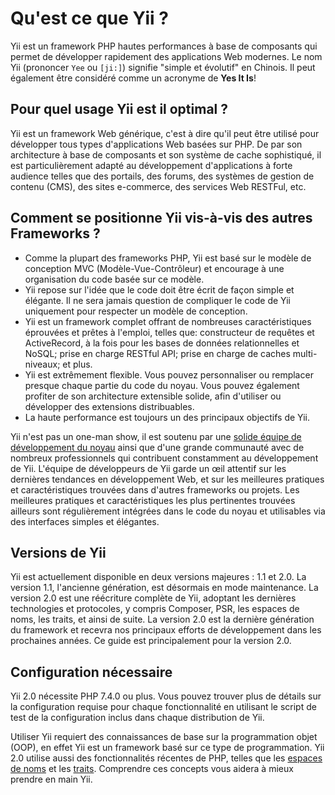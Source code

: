 Qu'est ce que Yii ?
=================

Yii est un framework PHP hautes performances à base de composants qui permet de développer rapidement des applications Web modernes.
Le nom Yii (prononcer `Yee` ou `[ji:]`) signifie "simple et évolutif" en Chinois. Il peut également 
être considéré comme un acronyme de **Yes It Is**!


Pour quel usage Yii est il optimal ?
-----------------------------------

Yii est un framework Web générique, c'est à dire qu'il peut être utilisé pour développer tous types
d'applications Web basées sur PHP. De par son architecture à base de composants et son système de cache sophistiqué,
il est particulièrement adapté au développement d'applications à forte audience telles que des portails, des forums,
des systèmes de gestion de contenu (CMS), des sites e-commerce, des services Web RESTFul, etc.


Comment se positionne Yii vis-à-vis des autres Frameworks ? 
----------------------------------------------------------

- Comme la plupart des frameworks PHP, Yii est basé sur le modèle de conception MVC (Modèle-Vue-Contrôleur) et encourage à une
organisation du code basée sur ce modèle.
- Yii repose sur l'idée que le code doit être écrit de façon simple et élégante. Il ne sera jamais question de
compliquer le code de Yii uniquement pour respecter un modèle de conception.
- Yii est un framework complet offrant de nombreuses caractéristiques éprouvées et prêtes à l'emploi, telles que:
constructeur de requêtes et ActiveRecord, à la fois pour les bases de données relationnelles et NoSQL; prise en charge RESTful API;
prise en charge de caches multi-niveaux; et plus. 
- Yii est extrêmement flexible. Vous pouvez personnaliser ou remplacer presque chaque partie du code du noyau. Vous pouvez également 
profiter de son architecture extensible solide, afin d'utiliser ou développer des extensions distribuables. 
- La haute performance est toujours un des principaux objectifs de Yii.

Yii n'est pas un one-man show, il est soutenu par une [solide équipe de développement du noyau][yii_team] ainsi que d'une grande communauté 
avec de nombreux professionnels qui contribuent constamment au développement de Yii. L'équipe de développeurs de Yii 
garde un œil attentif sur les dernières tendances en développement Web, et sur les meilleures pratiques et caractéristiques 
trouvées dans d'autres frameworks ou projets. Les meilleures pratiques et caractéristiques les plus pertinentes trouvées ailleurs sont régulièrement intégrées dans le code du noyau et utilisables
via des interfaces simples et élégantes.

[yii_team]: https://www.yiiframework.com/team

Versions de Yii
---------------

Yii est actuellement disponible en deux versions majeures : 1.1 et 2.0. La version 1.1, l'ancienne génération, est désormais en mode maintenance. La version 2.0 est une réécriture complète de Yii, adoptant les dernières technologies et protocoles, y compris Composer, PSR, les espaces de noms, les traits, et ainsi de suite. La version 2.0 est la dernière génération du framework et recevra nos principaux efforts de développement dans les prochaines années. 
Ce guide est principalement pour la version 2.0.


Configuration nécessaire
------------------------

Yii 2.0 nécessite PHP 7.4.0 ou plus. Vous pouvez trouver plus de détails sur la configuration requise pour chaque fonctionnalité
en utilisant le script de test de la configuration inclus dans chaque distribution de Yii.

Utiliser Yii requiert des connaissances de base sur la programmation objet (OOP), en effet Yii est un framework basé sur ce type de programmation.
Yii 2.0 utilise aussi des fonctionnalités récentes de PHP, telles que les [espaces de noms](https://www.php.net/manual/fr/language.namespaces.php) et les [traits](https://www.php.net/manual/fr/language.oop5.traits.php).
Comprendre ces concepts vous aidera à mieux prendre en main Yii.

